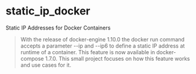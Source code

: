 # static_ip_docker
Static IP Addresses for Docker Containers
> With the release of docker-engine 1.10.0 the docker run command accepts a parameter --ip and --ip6 
> to define a static IP address at runtime of a container. 
> This feature is now available in docker-compose 1.7.0. 
> This small project focuses on how this feature works and use cases for it.

